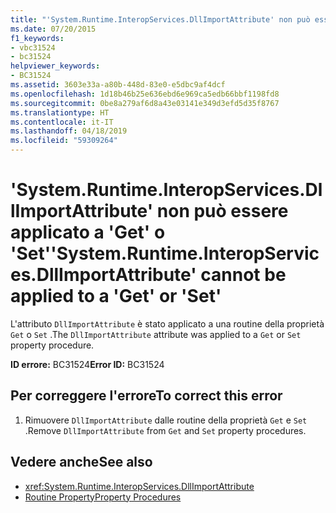 ```yaml
---
title: "'System.Runtime.InteropServices.DllImportAttribute' non può essere applicato a 'Get' o 'Set'"
ms.date: 07/20/2015
f1_keywords:
- vbc31524
- bc31524
helpviewer_keywords:
- BC31524
ms.assetid: 3603e33a-a80b-448d-83e0-e5dbc9af4dcf
ms.openlocfilehash: 1d18b46b25e636ebd6e969ca5edb66bbf1198fd8
ms.sourcegitcommit: 0be8a279af6d8a43e03141e349d3efd5d35f8767
ms.translationtype: HT
ms.contentlocale: it-IT
ms.lasthandoff: 04/18/2019
ms.locfileid: "59309264"
---
```

# <a name="systemruntimeinteropservicesdllimportattribute-cannot-be-applied-to-a-get-or-set"></a><span data-ttu-id="6a7c6-102">'System.Runtime.InteropServices.DllImportAttribute' non può essere applicato a 'Get' o 'Set'</span><span class="sxs-lookup"><span data-stu-id="6a7c6-102">'System.Runtime.InteropServices.DllImportAttribute' cannot be applied to a 'Get' or 'Set'</span></span>
<span data-ttu-id="6a7c6-103">L'attributo `DllImportAttribute` è stato applicato a una routine della proprietà `Get` o `Set` .</span><span class="sxs-lookup"><span data-stu-id="6a7c6-103">The `DllImportAttribute` attribute was applied to a `Get` or `Set` property procedure.</span></span>  
  
 <span data-ttu-id="6a7c6-104">**ID errore:** BC31524</span><span class="sxs-lookup"><span data-stu-id="6a7c6-104">**Error ID:** BC31524</span></span>  
  
## <a name="to-correct-this-error"></a><span data-ttu-id="6a7c6-105">Per correggere l'errore</span><span class="sxs-lookup"><span data-stu-id="6a7c6-105">To correct this error</span></span>  
  
1. <span data-ttu-id="6a7c6-106">Rimuovere `DllImportAttribute` dalle routine della proprietà `Get` e `Set` .</span><span class="sxs-lookup"><span data-stu-id="6a7c6-106">Remove `DllImportAttribute` from `Get` and `Set` property procedures.</span></span>  
  
## <a name="see-also"></a><span data-ttu-id="6a7c6-107">Vedere anche</span><span class="sxs-lookup"><span data-stu-id="6a7c6-107">See also</span></span>

- <xref:System.Runtime.InteropServices.DllImportAttribute>
- [<span data-ttu-id="6a7c6-108">Routine Property</span><span class="sxs-lookup"><span data-stu-id="6a7c6-108">Property Procedures</span></span>](../../visual-basic/programming-guide/language-features/procedures/property-procedures.md)
